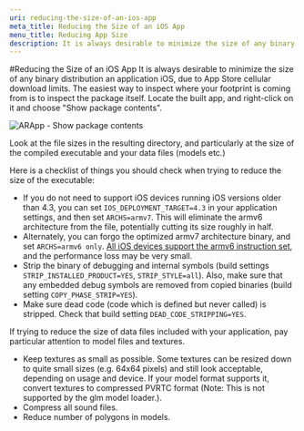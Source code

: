 ```yaml
---
uri: reducing-the-size-of-an-ios-app
meta_title: Reducing the Size of an iOS App
menu_title: Reducing App Size
description: It is always desirable to minimize the size of any binary distribution an application iOS, due to App Store cellular download limits.
---
```


#Reducing the Size of an iOS App
It is always desirable to minimize the size of any binary distribution an application iOS, due to App Store cellular download limits.
The easiest way to inspect where your footprint is coming from is to inspect the package itself. Locate the built app, and right-click on it and choose "Show package contents".

![ARApp - Show package contents][show_package_contents]

Look at the file sizes in the resulting directory, and particularly at the size of the compiled executable and your data files (models etc.)

Here is a checklist of things you should check when trying to reduce the size of the executable:

-   If you do not need to support iOS devices running iOS versions older than 4.3, you can set `IOS_DEPLOYMENT_TARGET=4.3` in your application settings, and then set `ARCHS=armv7`. This will eliminate the armv6 architecture from the file, potentially cutting its size roughly in half.
-   Alternately, you can forgo the optimized armv7 architecture binary, and set `ARCHS=armv6 only`. [All iOS devices support the armv6 instruction set][ios_device_compatibility], and the performance loss may be very small.
-   Strip the binary of debugging and internal symbols (build settings `STRIP_INSTALLED_PRODUCT=YES`, `STRIP_STYLE=all`). Also, make sure that any embedded debug symbols are removed from copied binaries (build setting `COPY_PHASE_STRIP=YES`).
-   Make sure dead code (code which is defined but never called) is stripped. Check that build setting `DEAD_CODE_STRIPPING=YES`.

If trying to reduce the size of data files included with your application, pay particular attention to model files and textures.

-   Keep textures as small as possible. Some textures can be resized down to quite small sizes (e.g. 64x64 pixels) and still look acceptable, depending on usage and device. If your model format supports it, convert textures to compressed PVRTC format (Note: This is not supported by the glm model loader.).
-   Compress all sound files.
-   Reduce number of polygons in models.

[show_package_contents]: ../_media/arapp_-_show_package_contents.png
[ios_device_compatibility]:https://developer.apple.com/library/ios/documentation/DeviceInformation/Reference/iOSDeviceCompatibility/DeviceCompatibilityMatrix/DeviceCompatibilityMatrix.html
